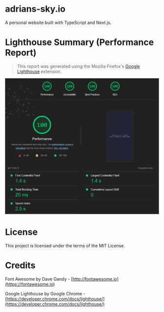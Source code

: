 # adrians-sky.io
A personal website built with TypeScript and Next.js.

# Lighthouse Summary (Performance Report)
> This report was generated using the Mozilla Firefox's 
[Google Lighthouse](https://addons.mozilla.org/en-US/firefox/addon/google-lighthouse/) 
extension. 

![google lighthouse report](public/lighthouse_report.png)

# License
This project is licensed under the terms of the MIT License.

# Credits
Font Awesome by Dave Gandy - [http://fontawesome.io](https://fontawesome.io)

Google Lighthouse by Google Chrome - [https://developer.chrome.com/docs/lighthouse/](https://developer.chrome.com/docs/lighthouse/)
